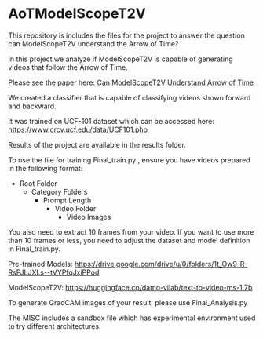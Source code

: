 # AoTModelScopeT2V
This repository is includes the files for the project to answer the question can ModelScopeT2V understand the Arrow of Time?

In this project we analyze if ModelScopeT2V is capable of generating videos that follow the Arrow of Time.

Please see the paper here: [Can ModelScopeT2V Understand Arrow of Time](Can_ModelScopeT2V_Understand_Arrow_of_Time_Final_Paper.pdf)


We created a classifier that is capable of classifying videos shown forward and backward. 

It was trained on UCF-101 dataset which can be accessed here: https://www.crcv.ucf.edu/data/UCF101.php

Results of the project are available in the results folder.

To use the file for training Final_train.py , ensure you have videos prepared in the following format:

- Root Folder
  - Category Folders
    - Prompt Length
      - Video Folder
        - Video Images

You also need to extract 10 frames from your video. If you want to use more than 10 frames or less, you need to adjust the dataset and model definition in Final_train.py.

Pre-trained Models: https://drive.google.com/drive/u/0/folders/1t_Ow9-R-RsPJLJXLs--tVYPfqJxiPPod

ModelScopeT2V: https://huggingface.co/damo-vilab/text-to-video-ms-1.7b

To generate GradCAM images of your result, please use Final_Analysis.py

The MISC includes a sandbox file which has experimental environment used to try different architectures.
